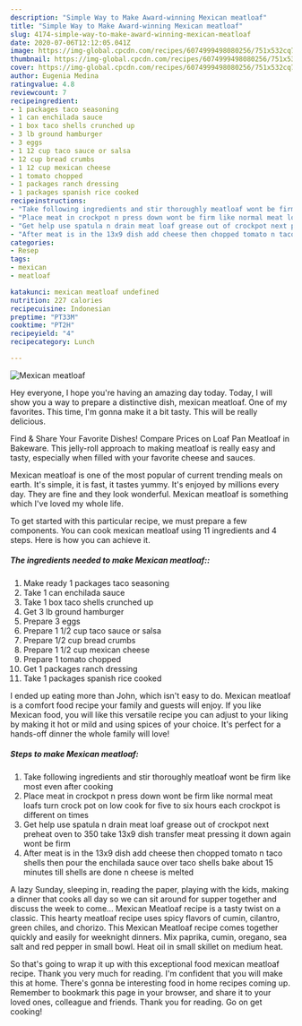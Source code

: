 ```yaml
---
description: "Simple Way to Make Award-winning Mexican meatloaf"
title: "Simple Way to Make Award-winning Mexican meatloaf"
slug: 4174-simple-way-to-make-award-winning-mexican-meatloaf
date: 2020-07-06T12:12:05.041Z
image: https://img-global.cpcdn.com/recipes/6074999498080256/751x532cq70/mexican-meatloaf-recipe-main-photo.jpg
thumbnail: https://img-global.cpcdn.com/recipes/6074999498080256/751x532cq70/mexican-meatloaf-recipe-main-photo.jpg
cover: https://img-global.cpcdn.com/recipes/6074999498080256/751x532cq70/mexican-meatloaf-recipe-main-photo.jpg
author: Eugenia Medina
ratingvalue: 4.8
reviewcount: 7
recipeingredient:
- 1 packages taco seasoning
- 1 can enchilada sauce
- 1 box taco shells crunched up
- 3 lb ground hamburger
- 3 eggs
- 1 12 cup taco sauce or salsa
- 12 cup bread crumbs
- 1 12 cup mexican cheese
- 1 tomato chopped
- 1 packages ranch dressing
- 1 packages spanish rice cooked
recipeinstructions:
- "Take following ingredients and stir thoroughly meatloaf wont be firm like most even after cooking"
- "Place meat in crockpot n press down wont be firm like normal meat loafs turn crock pot on low cook for five to six hours each crockpot is different on times"
- "Get help use spatula n drain meat loaf grease out of crockpot next preheat oven to 350 take 13x9 dish transfer meat pressing it down again wont be firm"
- "After meat is in the 13x9 dish add cheese then chopped tomato n taco shells then pour the enchilada sauce over taco shells bake about 15 minutes till shells are done n cheese is melted"
categories:
- Resep
tags:
- mexican
- meatloaf

katakunci: mexican meatloaf undefined
nutrition: 227 calories
recipecuisine: Indonesian
preptime: "PT33M"
cooktime: "PT2H"
recipeyield: "4"
recipecategory: Lunch

---
```



![Mexican meatloaf](https://img-global.cpcdn.com/recipes/6074999498080256/751x532cq70/mexican-meatloaf-recipe-main-photo.jpg)

Hey everyone, I hope you're having an amazing day today. Today, I will show you a way to prepare a distinctive dish, mexican meatloaf. One of my favorites. This time, I'm gonna make it a bit tasty. This will be really delicious.

Find &amp; Share Your Favorite Dishes! Compare Prices on Loaf Pan Meatloaf in Bakeware. This jelly-roll approach to making meatloaf is really easy and tasty, especially when filled with your favorite cheese and sauces.

Mexican meatloaf is one of the most popular of current trending meals on earth. It's simple, it is fast, it tastes yummy. It's enjoyed by millions every day. They are fine and they look wonderful. Mexican meatloaf is something which I've loved my whole life.


To get started with this particular recipe, we must prepare a few components. You can cook mexican meatloaf using 11 ingredients and 4 steps. Here is how you can achieve it.

##### The ingredients needed to make Mexican meatloaf::

1. Make ready 1 packages taco seasoning
1. Take 1 can enchilada sauce
1. Take 1 box taco shells crunched up
1. Get 3 lb ground hamburger
1. Prepare 3 eggs
1. Prepare 1 1/2 cup taco sauce or salsa
1. Prepare 1/2 cup bread crumbs
1. Prepare 1 1/2 cup mexican cheese
1. Prepare 1 tomato chopped
1. Get 1 packages ranch dressing
1. Take 1 packages spanish rice cooked


I ended up eating more than John, which isn&#39;t easy to do. Mexican meatloaf is a comfort food recipe your family and guests will enjoy. If you like Mexican food, you will like this versatile recipe you can adjust to your liking by making it hot or mild and using spices of your choice. It&#39;s perfect for a hands-off dinner the whole family will love! 

##### Steps to make Mexican meatloaf:

1. Take following ingredients and stir thoroughly meatloaf wont be firm like most even after cooking
1. Place meat in crockpot n press down wont be firm like normal meat loafs turn crock pot on low cook for five to six hours each crockpot is different on times
1. Get help use spatula n drain meat loaf grease out of crockpot next preheat oven to 350 take 13x9 dish transfer meat pressing it down again wont be firm
1. After meat is in the 13x9 dish add cheese then chopped tomato n taco shells then pour the enchilada sauce over taco shells bake about 15 minutes till shells are done n cheese is melted


A lazy Sunday, sleeping in, reading the paper, playing with the kids, making a dinner that cooks all day so we can sit around for supper together and discuss the week to come… Mexican Meatloaf recipe is a tasty twist on a classic. This hearty meatloaf recipe uses spicy flavors of cumin, cilantro, green chiles, and chorizo. This Mexican Meatloaf recipe comes together quickly and easily for weeknight dinners. Mix paprika, cumin, oregano, sea salt and red pepper in small bowl. Heat oil in small skillet on medium heat. 

So that's going to wrap it up with this exceptional food mexican meatloaf recipe. Thank you very much for reading. I'm confident that you will make this at home. There's gonna be interesting food in home recipes coming up. Remember to bookmark this page in your browser, and share it to your loved ones, colleague and friends. Thank you for reading. Go on get cooking!
